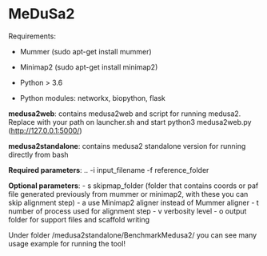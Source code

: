 # MeDuSa2

Requirements:
- Mummer  (sudo apt-get install mummer)
- Minimap2 (sudo apt-get install minimap2)

- Python > 3.6 
- Python modules: networkx, biopython, flask

**medusa2web**: contains medusa2web and script for running medusa2. Replace with your path on launcher.sh and start python3 medusa2web.py (http://127.0.0.1:5000/)

**medusa2standalone**: contains medusa2 standalone version for running directly from bash

**Required parameters**: .. -i input_filename -f reference_folder

**Optional parameters**: - s skipmap_folder (folder that contains coords or paf file generated previously from mummer or minimap2, with these you can skip alignment step)
                      - a use Minimap2 aligner instead of Mummer aligner
                      - t <n> number of process used for alignment step
                      - v <n> verbosity level
                      - o output folder for support files and scaffold writing
  
Under folder /medusa2standalone/BenchmarkMedusa2/ you can see many usage example for running the tool!

